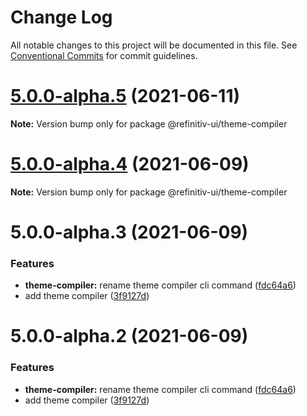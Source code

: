 # Change Log

All notable changes to this project will be documented in this file.
See [Conventional Commits](https://conventionalcommits.org) for commit guidelines.

# [5.0.0-alpha.5](https://git.sami.int.thomsonreuters.com/elf/refinitiv-ui/compare/@refinitiv-ui/theme-compiler@5.0.0-alpha.4...@refinitiv-ui/theme-compiler@5.0.0-alpha.5) (2021-06-11)

**Note:** Version bump only for package @refinitiv-ui/theme-compiler





# [5.0.0-alpha.4](https://git.sami.int.thomsonreuters.com/elf/refinitiv-ui/compare/@refinitiv-ui/theme-compiler@5.0.0-alpha.3...@refinitiv-ui/theme-compiler@5.0.0-alpha.4) (2021-06-09)

**Note:** Version bump only for package @refinitiv-ui/theme-compiler





# 5.0.0-alpha.3 (2021-06-09)


### Features

* **theme-compiler:** rename theme compiler cli command ([fdc64a6](https://git.sami.int.thomsonreuters.com/elf/refinitiv-ui/commits/fdc64a66b5b003d3e039f3d8ebb77fe1a06e7729))
* add theme compiler ([3f9127d](https://git.sami.int.thomsonreuters.com/elf/refinitiv-ui/commits/3f9127d3eb908f2883acdc2cbf82e72432861d79))





# 5.0.0-alpha.2 (2021-06-09)


### Features

* **theme-compiler:** rename theme compiler cli command ([fdc64a6](https://git.sami.int.thomsonreuters.com/elf/refinitiv-ui/commits/fdc64a66b5b003d3e039f3d8ebb77fe1a06e7729))
* add theme compiler ([3f9127d](https://git.sami.int.thomsonreuters.com/elf/refinitiv-ui/commits/3f9127d3eb908f2883acdc2cbf82e72432861d79))
